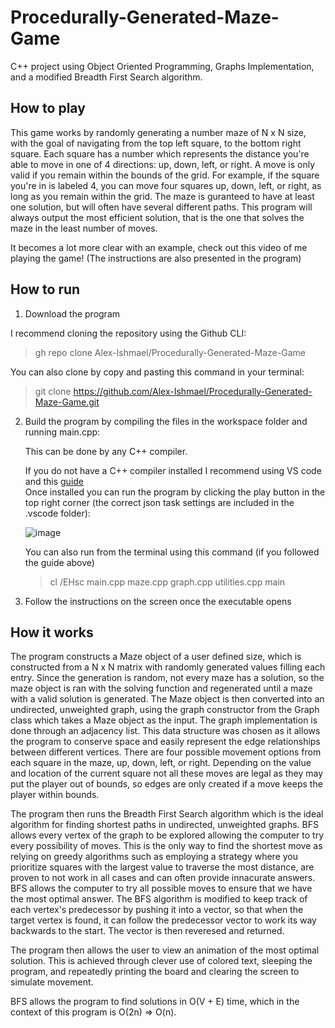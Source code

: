 # Procedurally-Generated-Maze-Game
C++ project using Object Oriented Programming, Graphs Implementation, and a modified Breadth First Search algorithm.

## How to play
This game works by randomly generating a number maze of N x N size, with the goal of navigating from the top left square, to the bottom right square.
Each square has a number which represents the distance you're able to move in one of 4 directions: up, down, left, or right.
A move is only valid if you remain within the bounds of the grid.
For example, if the square you're in is labeled 4, you can move four squares up, down, left, or right, as long as you remain within the grid.
The maze is guranteed to have at least one solution, but will often have several different paths.
This program will always output the most efficient solution, that is the one that solves the maze in the least number of moves.

It becomes a lot more clear with an example, check out this video of me playing the game! (The instructions are also presented in the program)

## How to run

1) Download the program

I recommend cloning the repository using the Github CLI:
> gh repo clone Alex-Ishmael/Procedurally-Generated-Maze-Game

You can also clone by copy and pasting this command in your terminal:
>git clone https://github.com/Alex-Ishmael/Procedurally-Generated-Maze-Game.git

2) Build the program by compiling the files in the workspace folder and running main.cpp:

   This can be done by any C++ compiler.
   
   If you do not have a C++ compiler installed I recommend using VS code and this [guide](https://code.visualstudio.com/docs/languages/cpp)   
   Once installed you can run the program by clicking the play button in the top right corner (the correct json task settings are included in the .vscode folder):
   
   ![image](https://github.com/Alex-Ishmael/Procedurally-Generated-Maze-Game/assets/92725864/b0c123b8-a3c7-4903-b191-3e5554d6f509)

   You can also run from the terminal using this command (if you followed the guide above)
   > cl /EHsc main.cpp maze.cpp graph.cpp utilities.cpp
   > main

3) Follow the instructions on the screen once the executable opens

## How it works

The program constructs a Maze object of a user defined size, which is constructed from a N x N matrix with randomly generated values filling each entry. Since the generation is random, not every maze has a solution, so the maze object is ran with the solving function and regenerated until a maze with a valid solution is generated. The Maze object is then converted into an undirected, unweighted graph, using the graph constructor from the Graph class which takes a Maze object as the input. The graph implementation is done through an adjacency list. This data structure was chosen as it allows the program to conserve space and easily represent the edge relationships between different vertices. There are four possible movement options from each square in the maze, up, down, left, or right. Depending on the value and location of the current square not all these moves are legal as they may put the player out of bounds, so edges are only created if a move keeps the player within bounds.

The program then runs the Breadth First Search algorithm which is the ideal algorithm for finding shortest paths in undirected, unweighted graphs. BFS allows every vertex of the graph to be explored allowing the computer to try every possibility of moves. This is the only way to find the shortest move as relying on greedy algorithms such as employing a strategy where you prioritize squares with the largest value to traverse the most distance, are proven to not work in all cases and can often provide innacurate answers. BFS allows the computer to try all possible moves to ensure that we have the most optimal answer. The BFS algorithm is modified to keep track of each vertex's predecessor by pushing it into a vector, so that when the target vertex is found, it can follow the predecessor vector to work its way backwards to the start. The vector is then reveresed and returned.

The program then allows the user to view an animation of the most optimal solution. This is achieved through clever use of colored text, sleeping the program, and repeatedly printing the board and clearing the screen to simulate movement.

BFS allows the program to find solutions in O(V + E) time, which in the context of this program is O(2n) => O(n). 
   

   

